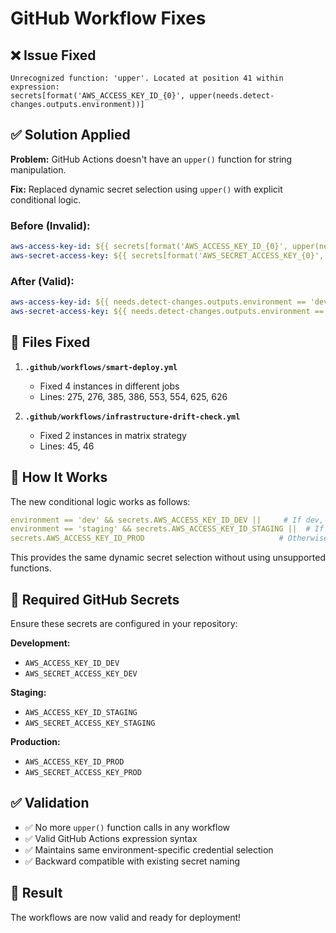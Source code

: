 # GitHub Workflow Fixes

## ❌ Issue Fixed
```
Unrecognized function: 'upper'. Located at position 41 within expression: 
secrets[format('AWS_ACCESS_KEY_ID_{0}', upper(needs.detect-changes.outputs.environment))]
```

## ✅ Solution Applied

**Problem:** GitHub Actions doesn't have an `upper()` function for string manipulation.

**Fix:** Replaced dynamic secret selection using `upper()` with explicit conditional logic.

### Before (Invalid):
```yaml
aws-access-key-id: ${{ secrets[format('AWS_ACCESS_KEY_ID_{0}', upper(needs.detect-changes.outputs.environment))] }}
aws-secret-access-key: ${{ secrets[format('AWS_SECRET_ACCESS_KEY_{0}', upper(needs.detect-changes.outputs.environment))] }}
```

### After (Valid):
```yaml
aws-access-key-id: ${{ needs.detect-changes.outputs.environment == 'dev' && secrets.AWS_ACCESS_KEY_ID_DEV || needs.detect-changes.outputs.environment == 'staging' && secrets.AWS_ACCESS_KEY_ID_STAGING || secrets.AWS_ACCESS_KEY_ID_PROD }}
aws-secret-access-key: ${{ needs.detect-changes.outputs.environment == 'dev' && secrets.AWS_SECRET_ACCESS_KEY_DEV || needs.detect-changes.outputs.environment == 'staging' && secrets.AWS_SECRET_ACCESS_KEY_STAGING || secrets.AWS_SECRET_ACCESS_KEY_PROD }}
```

## 📁 Files Fixed

1. **`.github/workflows/smart-deploy.yml`**
   - Fixed 4 instances in different jobs
   - Lines: 275, 276, 385, 386, 553, 554, 625, 626

2. **`.github/workflows/infrastructure-drift-check.yml`**
   - Fixed 2 instances in matrix strategy
   - Lines: 45, 46

## 🎯 How It Works

The new conditional logic works as follows:

```yaml
environment == 'dev' && secrets.AWS_ACCESS_KEY_ID_DEV ||     # If dev, use DEV secrets
environment == 'staging' && secrets.AWS_ACCESS_KEY_ID_STAGING ||  # If staging, use STAGING secrets  
secrets.AWS_ACCESS_KEY_ID_PROD                              # Otherwise, use PROD secrets (default)
```

This provides the same dynamic secret selection without using unsupported functions.

## 🔧 Required GitHub Secrets

Ensure these secrets are configured in your repository:

**Development:**
- `AWS_ACCESS_KEY_ID_DEV`
- `AWS_SECRET_ACCESS_KEY_DEV`

**Staging:**
- `AWS_ACCESS_KEY_ID_STAGING`
- `AWS_SECRET_ACCESS_KEY_STAGING`

**Production:**
- `AWS_ACCESS_KEY_ID_PROD`
- `AWS_SECRET_ACCESS_KEY_PROD`

## ✅ Validation

- ✅ No more `upper()` function calls in any workflow
- ✅ Valid GitHub Actions expression syntax
- ✅ Maintains same environment-specific credential selection
- ✅ Backward compatible with existing secret naming

## 🚀 Result

The workflows are now valid and ready for deployment!
